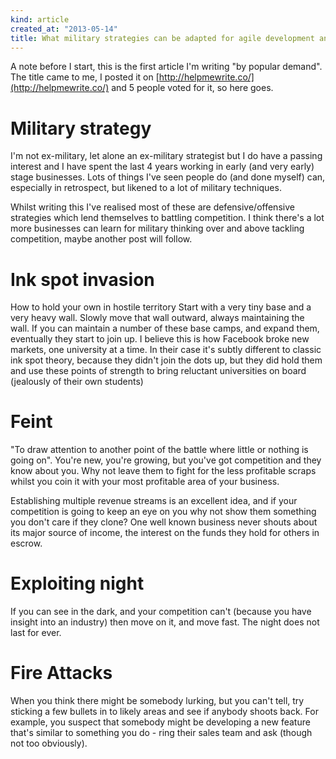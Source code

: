 ```yaml
---
kind: article
created_at: "2013-05-14"
title: What military strategies can be adapted for agile development and helping your early stage business
---
```


A note before I start, this is the first article I'm writing "by popular demand".  The title came to me, I posted it on [http://helpmewrite.co/](http://helpmewrite.co/) and 5 people voted for it, so here goes.

# Military strategy
I'm not ex-military, let alone an ex-military strategist  but I do have a passing interest and I have spent the last 4 years working in early (and very early) stage businesses.  Lots of things I've seen people do (and done myself) can, especially in retrospect, but likened to a lot of military techniques.

Whilst writing this I've realised most of these are defensive/offensive strategies which lend themselves to battling competition.  I think there's a lot more businesses can learn for military thinking over and above tackling competition, maybe another post will follow.

# Ink spot invasion
How to hold your own in hostile territory   Start with a very tiny base and a very heavy wall.  Slowly move that wall outward, always maintaining the wall.  If you can maintain a number of these base camps, and expand them, eventually they start to join up. I believe this is how Facebook broke new markets, one university at a time.  In their case it's subtly different to classic ink spot theory, because they didn't join the dots up, but they did hold them and use these points of strength to bring reluctant universities on board (jealously of their own students)

# Feint
"To draw attention to another point of the battle where little or nothing is going on".  You're new, you're growing, but you've got competition and they know about you.  Why not leave them to fight for the less profitable scraps whilst you coin it with your most profitable area of your business.  

Establishing multiple revenue streams is an excellent idea, and if your competition is going to keep an eye on you why not show them something you don't care if they clone?  One well known business never shouts about its major source of income, the interest on the funds they hold for others in escrow.

# Exploiting night
If you can see in the dark, and your competition can't (because you have insight into an industry) then move on it, and move fast.  The night does not last for ever.

# Fire Attacks
When you think there might be somebody lurking, but you can't tell, try sticking a few bullets in to likely areas and see if anybody shoots back.  For example, you suspect that somebody might be developing a new feature that's similar to something you do - ring their sales team and ask (though not too obviously).  

